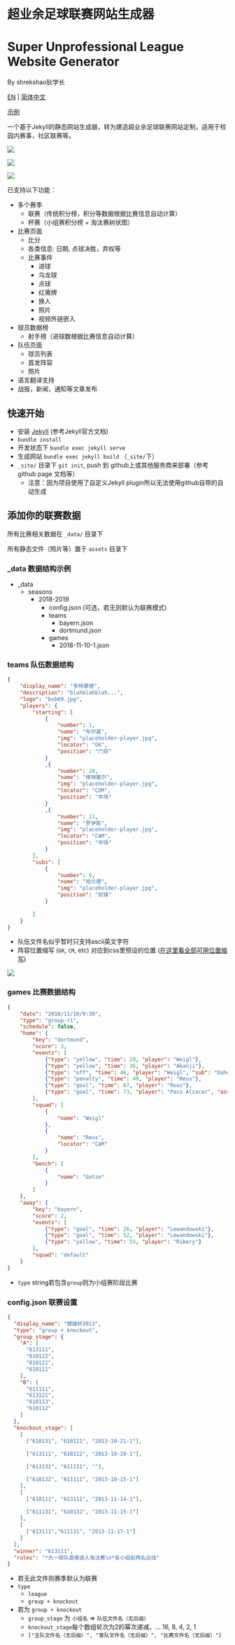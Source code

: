 # 超业余足球联赛网站生成器
# Super Unprofessional League Website Generator

By shrekshao狄学长

[EN](docs/EN.md) | [简体中文](#)

[示例](https://super-unprofessional-league.github.io/soccer-website-generator/)

一个基于Jekyll的静态网站生成器，转为建造超业余足球联赛网站定制，适用于校园内赛事，社区联赛等。 

![](docs/tournament-page.png)

![](docs/team-page.png)

![](docs/game-page.png)

已支持以下功能：
* 多个赛季
    - 联赛（传统积分榜，积分等数据根据比赛信息自动计算）
    - 杯赛（小组赛积分榜 + 淘汰赛树状图）
* 比赛页面
    - 比分
    - 各类信息: 日期, 点球决胜，弃权等
    - 比赛事件
        - 进球
        - 乌龙球
        - 点球
        - 红黄牌
        - 换人
        - 照片
        - 视频外链嵌入
* 球员数据榜
    - 射手榜（进球数根据比赛信息自动计算）
* 队伍页面
    - 球员列表
    - 首发阵容
    - 照片
* 语言翻译支持
* 战报，新闻，通知等文章发布



## 快速开始

* 安装 [Jekyll](https://jekyllrb.com/docs/) (参考Jekyll官方文档)
* `bundle install`
* 开发状态下 `bundle exec jekyll serve`
* 生成网站 `bundle exec jekyll build` （`_site/`下）
* `_site/` 目录下 `git init`, push 到 github上或其他服务商来部署（参考 github page 文档等）
    * 注意：因为项目使用了自定义Jekyll plugin所以无法使用github自带的自动生成


## 添加你的联赛数据

所有比赛相关数据在 `_data/` 目录下

所有静态文件（照片等）置于 `assets` 目录下

### _data 数据结构示例

* _data
    - seasons
        - 2018-2019
            - config.json (可选，若无则默认为联赛模式)
            - teams
                * bayern.json
                * dortmund.json
            - games
                * 2018-11-10-1.json

### teams 队伍数据结构

```json
{
    "display_name": "多特蒙德",
    "description": "blahblahblah...",
    "logo": "bvb09.jpg",
    "players": {
        "starting": [
            {
                "number": 1,
                "name": "布尔基",
                "img": "placeholder-player.jpg",
                "locator": "GK",
                "position": "门将"
            }
            ,{
                "number": 28,
                "name": "维特塞尔",
                "img": "placeholder-player.jpg",
                "locator": "CDM",
                "position": "中场"
            }
            ,{
                "number": 11,
                "name": "罗伊斯",
                "img": "placeholder-player.jpg",
                "locator": "CAM",
                "position": "中场"
            }
        ],
        "subs": [
            {
                "number": 9,
                "name": "哈兰德",
                "img": "placeholder-player.jpg",
                "position": "前锋"
            }
            
        ]
    }
}
```

* 队伍文件名似乎暂时只支持ascii英文字符
* 阵容位置缩写 (`GK`, `CM`, etc) 对应到css里预设的位置 ([在这里看全部可用位置缩写](https://github.com/super-unprofessional-league/super-unprofessional-league-website/blob/master/assets/css/custom-football-squad.css#L70))

![](docs/field-locator.png)

### games 比赛数据结构

```json
{
    "date": "2018/11/10/9:30",
    "type": "group-r1",
    "schedule": false,
    "home": {
        "key": "dortmund",
        "score": 3,
        "events": [
            {"type": "yellow", "time": 29, "player": "Weigl"},
            {"type": "yellow", "time": 36, "player": "Akanji"},
            {"type": "off", "time": 46, "player": "Weigl", "sub": "Dahoud"},
            {"type": "penalty", "time": 49, "player": "Reus"},
            {"type": "goal", "time": 67, "player": "Reus"},
            {"type": "goal", "time": 73, "player": "Paco Alcacer", "assist": "Reus"}
        ],
        "squad": [
            {
                "name": "Weigl"
            },
            {
                "name": "Reus",
                "locator": "CAM"
            }
        ],
        "bench": [
            {
                "name": "Gotze"
            }
        ]
    },
    "away": {
        "key": "bayern",
        "score": 2,
        "events": [
            {"type": "goal", "time": 26, "player": "Lewandowski"},
            {"type": "goal", "time": 52, "player": "Lewandowski"},
            {"type": "yellow", "time": 55, "player": "Ribery"}
        ],
        "squad": "default"
    }
}
```

* `type` string若包含`group`则为小组赛阶段比赛

### config.json 联赛设置

```json
{
  "display_name": "健雄杯2013",
  "type": "group + knockout",
  "group_stage": {
    "A": [
      "613111",
      "610122",
      "610121",
      "610111"
    ],
    "B": [
      "611111",
      "613121",
      "610113",
      "610112"
    ]
  },
  "knockout_stage": [
    [
      ["610131", "610111", "2013-10-21-1"],
      
      ["613111", "610112", "2013-10-20-1"],

      ["613131", "611131", ""],

      ["610132", "611111", "2013-10-15-1"]
    ],
    [
      ["610111", "613111", "2013-11-14-1"],
      
      ["611131", "610132", "2013-11-15-1"]
    ],
    [
      ["613111","611131", "2013-11-17-1"]
    ]
  ],
  "winner": "613111",
  "rules": "*大一球队直接进入淘汰赛\n*各小组前两名出线"
}
```

* 若无此文件则赛季默认为联赛
* `type`
    - `league`
    - `group + knockout`
* 若为 `group + knockout`
    * `group_stage` 为 `小组名` => `队伍文件名（无后缀）`
    * `knockout_stage`每个数组轮次为2的幂次递减，... 16, 8, 4, 2, 1
    * `["主队文件名（无后缀）", "客队文件名（无后缀）", "比赛文件名（无后缀）"]`